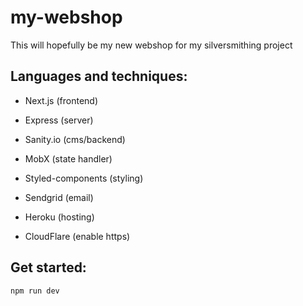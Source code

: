 # my-webshop
This will hopefully be my new webshop for my silversmithing project

## Languages and techniques:
- Next.js (frontend)
- Express (server)
- Sanity.io (cms/backend)
- MobX (state handler)
- Styled-components (styling)
- Sendgrid (email)

- Heroku (hosting)
- CloudFlare (enable https)


## Get started:
`npm run dev`
